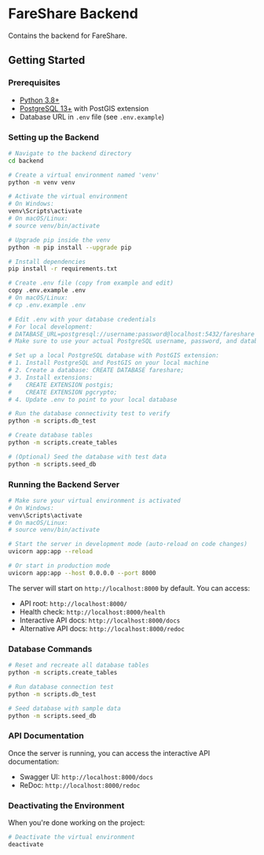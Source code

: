 
# FareShare Backend

Contains the backend for FareShare.

## Getting Started

### Prerequisites

- [Python 3.8+](https://www.python.org/downloads/)
- [PostgreSQL 13+](https://www.postgresql.org/download/) with PostGIS extension
- Database URL in `.env` file (see `.env.example`)

### Setting up the Backend

```bash
# Navigate to the backend directory
cd backend

# Create a virtual environment named 'venv'
python -m venv venv

# Activate the virtual environment
# On Windows:
venv\Scripts\activate
# On macOS/Linux:
# source venv/bin/activate

# Upgrade pip inside the venv
python -m pip install --upgrade pip

# Install dependencies
pip install -r requirements.txt

# Create .env file (copy from example and edit)
copy .env.example .env
# On macOS/Linux:
# cp .env.example .env

# Edit .env with your database credentials
# For local development:
# DATABASE_URL=postgresql://username:password@localhost:5432/fareshare
# Make sure to use your actual PostgreSQL username, password, and database name

# Set up a local PostgreSQL database with PostGIS extension:
# 1. Install PostgreSQL and PostGIS on your local machine
# 2. Create a database: CREATE DATABASE fareshare;
# 3. Install extensions: 
#    CREATE EXTENSION postgis;
#    CREATE EXTENSION pgcrypto;
# 4. Update .env to point to your local database

# Run the database connectivity test to verify
python -m scripts.db_test

# Create database tables
python -m scripts.create_tables

# (Optional) Seed the database with test data
python -m scripts.seed_db
```

### Running the Backend Server

```bash
# Make sure your virtual environment is activated
# On Windows:
venv\Scripts\activate
# On macOS/Linux:
# source venv/bin/activate

# Start the server in development mode (auto-reload on code changes)
uvicorn app:app --reload

# Or start in production mode
uvicorn app:app --host 0.0.0.0 --port 8000
```

The server will start on `http://localhost:8000` by default. You can access:

- API root: `http://localhost:8000/`
- Health check: `http://localhost:8000/health`
- Interactive API docs: `http://localhost:8000/docs`
- Alternative API docs: `http://localhost:8000/redoc`

### Database Commands

```bash
# Reset and recreate all database tables 
python -m scripts.create_tables

# Run database connection test
python -m scripts.db_test

# Seed database with sample data
python -m scripts.seed_db
```

### API Documentation

Once the server is running, you can access the interactive API documentation:

- Swagger UI: `http://localhost:8000/docs`
- ReDoc: `http://localhost:8000/redoc`

### Deactivating the Environment

When you're done working on the project:

```bash
# Deactivate the virtual environment
deactivate
```
